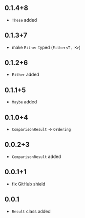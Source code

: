 ## 0.1.4+8

- `These` added

## 0.1.3+7

- make `Either` typed (`Either<T, K>`)

## 0.1.2+6

- `Either` added

## 0.1.1+5

- `Maybe` added

## 0.1.0+4

- `ComparisonResult` -> `Ordering`

## 0.0.2+3

- `ComparisonResult` added

## 0.0.1+1

- fix GitHub shield

## 0.0.1

- `Result` class added
